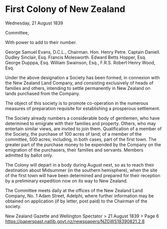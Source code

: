 # First Colony of New Zealand
Wednesday, 21 August 1839

Committee,

With power to add to their number.

George Samuel Evans, D.C.L., Chairman.
Hon. Henry Petre.
Captain Daniell.
Dudley Sinclair, Esq.
Francis Molesworth.
Edward Betts Hopper, Esq.
George Dupppa, Esq.
William Swainson, Esq., F.R.S.
Robert Henry Wood, Esq.

Under the above designation a Society has been formed, in connexion with the New Zealand Land Company, and consisting exclusively of heads of families and others, intending to settle permanently in New Zealand on lands purchased from the Company.

The object of this society is to promote co-operation in the numerous measures of preparation requisite for establishing a prosperous settlement.

The Society already numbers a considerable body of gentlemen, who have determined to emigrate with their families and property. Others, who may entertain similar views, are invited to join them. Qualification of a member of the Society, the purchase of 100 acres of land; of a member of the committee, 500 acres; including, in both cases, part of the first town. The greater part of the purchase money to be expended by the Company on the emigration of the purchasers, their families and servants. Members admitted by ballot only.

The Colony will depart in a body during August next, so as to reach their destination about Midsummer (in the southern hemisphere), when the site of the first town will have been determined and prepared for their reception by a preliminary expedition now on its way to New Zealand.

The Committee meets daily at the offices of the New Zealand Land Company, No. 1 Adam Street, Adelphi, where further information may be obtained on application (if by letter, post paid) to the Chairman of the society.

New Zealand Gazette and Wellington Spectator > 21 August 1839 > Page 6
https://paperspast.natlib.govt.nz/newspapers/NZGWS18390821.2.8